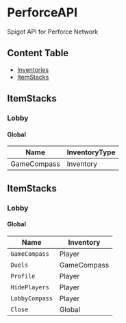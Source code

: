 <!-- Introduction -->
# PerforceAPI
Spigot API for Perforce Network


<!-- Content Table -->
## Content Table
* [Inventories](#inventories)
* [ItemStacks](#itemstacks)


<!-- Inventories -->
## ItemStacks

### Lobby

#### Global
Name | InventoryType
---- | ----
GameCompass | Inventory


<!-- ItemStacks -->
## ItemStacks

### Lobby

#### Global
Name | Inventory
---- | ----
`GameCompass` | Player
`Duels` | GameCompass
`Profile` | Player
`HidePlayers` | Player
`LobbyCompass` | Player
`Close` | Global
